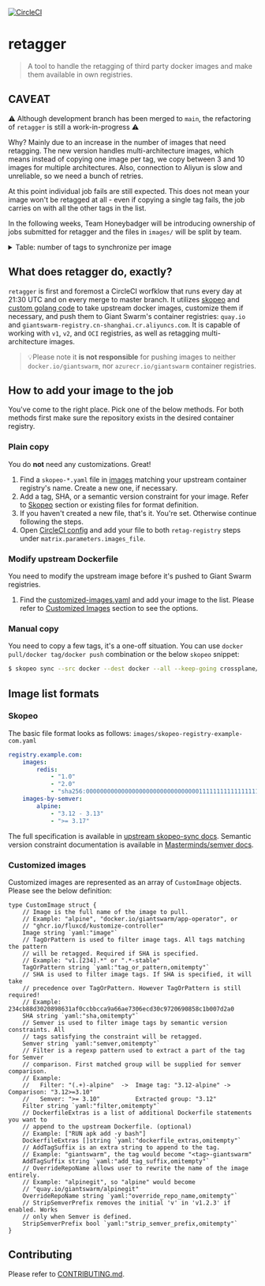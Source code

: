 [![CircleCI](https://dl.circleci.com/status-badge/img/gh/giantswarm/retagger/tree/main.svg?style=svg)](https://dl.circleci.com/status-badge/redirect/gh/giantswarm/retagger/tree/main)

# retagger

> A tool to handle the retagging of third party docker images and make them
  available in own registries.

## CAVEAT

⚠️ Although development branch has been merged to `main`, the refactoring of
`retagger` is still a work-in-progress ⚠️

Why? Mainly due to an increase in the number of images that need retagging. The
new version handles multi-architecture images, which means instead of copying
one image per tag, we copy between 3 and 10 images for multiple architectures.
Also, connection to Aliyun is slow and unreliable, so we need a bunch of
retries.

At this point individual job fails are still expected. This does not mean your
image won't be retagged at all - even if copying a single tag fails, the job
carries on with all the other tags in the list.

In the following weeks, Team Honeybadger will be introducing ownership of jobs
submitted for retagger and the files in `images/` will be split by team.

<details>

<summary>Table: number of tags to synchronize per image</summary>

Bear in mind, the numbers are **not multiplied** by number of available
architecture variants. The actual numbers are 3x to 10x higher.

- Total: 4080 images
- The percentages **in bold** add up to 50.39% of all images. These are **Top 21
  Positions** taking up over **half** of the retagging time.


| Name                                                             |   Count    | % of total |
|------------------------------------------------------------------|------------|------------|
|grafana/grafana                                                   |     189    | **4.63%**  |
|registry.k8s.io/kube-controller-manager                           |     154    | **3.77%**  |
|registry.k8s.io/kube-proxy                                        |     154    | **3.77%**  |
|bitnami/kubectl                                                   |     152    | **3.73%**  |
|fluent/fluent-bit                                                 |     109    | **2.67%**  |
|registry.k8s.io/kube-apiserver                                    |     107    | **2.62%**  |
|vault                                                             |     103    | **2.52%**  |
|quay.io/argoproj/argocd                                           |     102    | **2.50%**  |
|quay.io/calico/node                                               |      96    | **2.35%**  |
|quay.io/calico/cni                                                |      94    | **2.30%**  |
|quay.io/calico/kube-controllers                                   |      94    | **2.30%**  |
|quay.io/calico/pod2daemon-flexvol                                 |      94    | **2.30%**  |
|alpine                                                            |      93    | **2.28%**  |
|quay.io/calico/typha                                              |      90    | **2.21%**  |
|mcr.microsoft.com/oss/kubernetes/azure-cloud-controller-manager   |      81    | **1.99%**  |
|mcr.microsoft.com/oss/kubernetes/azure-cloud-node-manager         |      81    | **1.99%**  |
|prom/prometheus                                                   |      73    | **1.79%**  |
|registry.k8s.io/hyperkube                                         |      68    | **1.67%**  |
|quay.io/coreos/etcd                                               |      62    | **1.52%**  |
|quay.io/ceph/ceph                                                 |      60    | **1.47%**  |
|quay.io/jetstack/cert-manager-controller                          |      60    |   1.47%    |
|quay.io/jetstack/cert-manager-webhook                             |      60    |   1.47%    |
|quay.io/jetstack/cert-manager-cainjector                          |      57    |   1.40%    |
|kong                                                              |      52    |   1.27%    |
|aquasec/trivy                                                     |      51    |   1.25%    |
|envoyproxy/envoy                                                  |      44    |   1.08%    |
|quay.io/fairwinds/polaris                                         |      42    |   1.03%    |
|registry.k8s.io/cluster-api/cluster-api-controller                |      40    |   0.98%    |
|registry.k8s.io/cluster-api/kubeadm-bootstrap-controller          |      40    |   0.98%    |
|registry.k8s.io/cluster-api/kubeadm-control-plane-controller      |      40    |   0.98%    |
|ghcr.io/prymitive/karma                                           |      39    |   0.96%    |
|quay.io/prometheus-operator/prometheus-config-reloader            |      38    |   0.93%    |
|quay.io/prometheus-operator/prometheus-operator                   |      38    |   0.93%    |
|amazon/aws-efs-csi-driver                                         |      36    |   0.88%    |
|registry.k8s.io/cluster-api-azure/cluster-api-azure-controller    |      36    |   0.88%    |
|quay.io/fairwinds/goldilocks                                      |      31    |   0.76%    |
|aquasec/trivy-operator                                            |      29    |   0.71%    |
|quay.io/jetstack/cert-manager-acmesolver                          |      29    |   0.71%    |
|aquasec/kube-bench                                                |      27    |   0.66%    |
|curlimages/curl                                                   |      26    |   0.64%    |
|k8scloudprovider/openstack-cloud-controller-manager               |      26    |   0.64%    |
|k8scloudprovider/cinder-csi-plugin                                |      25    |   0.61%    |
|registry.k8s.io/dns/k8s-dns-node-cache                            |      25    |   0.61%    |
|grafana/loki                                                      |      24    |   0.59%    |
|grafana/promtail                                                  |      24    |   0.59%    |
|k8scloudprovider/octavia-ingress-controller                       |      24    |   0.59%    |
|openpolicyagent/conftest                                          |      24    |   0.59%    |
|quay.io/thanos/thanos                                             |      24    |   0.59%    |
|velero/velero                                                     |      24    |   0.59%    |
|bash                                                              |      23    |   0.56%    |
|quay.io/cilium/cilium                                             |      22    |   0.54%    |
|quay.io/cilium/hubble-relay                                       |      22    |   0.54%    |
|registry.k8s.io/sig-storage/csi-snapshotter                       |      22    |   0.54%    |
|mcr.microsoft.com/oss/azure/aad-pod-identity/mic                  |      21    |   0.51%    |
|mcr.microsoft.com/oss/azure/aad-pod-identity/nmi                  |      21    |   0.51%    |
|quay.io/jetstack/cert-manager-ctl                                 |      21    |   0.51%    |
|registry.k8s.io/sig-storage/csi-provisioner                       |      21    |   0.51%    |
|kong/kong-gateway                                                 |      20    |   0.49%    |
|aquasec/starboard-operator                                        |      19    |   0.47%    |
|grafana/grafana-image-renderer                                    |      19    |   0.47%    |
|registry.k8s.io/cluster-api-aws/cluster-api-aws-controller        |      19    |   0.47%    |
|cytopia/yamllint                                                  |      18    |   0.44%    |
|eu.gcr.io/k8s-artifacts-prod/autoscaling/cluster-autoscaler       |      18    |   0.44%    |
|mcr.microsoft.com/oss/kubernetes-csi/azuredisk-csi                |      18    |   0.44%    |
|mcr.microsoft.com/oss/kubernetes-csi/azurefile-csi                |      17    |   0.42%    |
|quay.io/cephcsi/cephcsi                                           |      17    |   0.42%    |
|registry.k8s.io/sig-storage/snapshot-controller                   |      17    |   0.42%    |
|busybox                                                           |      16    |   0.39%    |
|grafana/loki-canary                                               |      15    |   0.37%    |
|registry.k8s.io/kube-state-metrics/kube-state-metrics             |      15    |   0.37%    |
|registry.k8s.io/sig-storage/csi-attacher                          |      15    |   0.37%    |
|registry.k8s.io/sig-storage/csi-node-driver-registrar             |      15    |   0.37%    |
|bats/bats                                                         |      14    |   0.34%    |
|quay.io/jacksontj/promxy                                          |      14    |   0.34%    |
|amazon/opendistro-for-elasticsearch                               |      13    |   0.32%    |
|docker.elastic.co/kibana/kibana-oss                               |      13    |   0.32%    |
|ghcr.io/kyverno/policy-reporter-kyverno-plugin                    |      13    |   0.32%    |
|golang                                                            |      13    |   0.32%    |
|registry.k8s.io/descheduler/descheduler                           |      13    |   0.32%    |
|amazon/opendistro-for-elasticsearch-kibana                        |      12    |   0.29%    |
|gcr.io/k8s-staging-cloud-provider-gcp/gcp-compute-persistent-dis  |      12    |   0.29%    |
|prom/pushgateway                                                  |      12    |   0.29%    |
|registry.k8s.io/capi-openstack/capi-openstack-controller          |      12    |   0.29%    |
|registry.k8s.io/sig-storage/csi-resizer                           |      12    |   0.29%    |
|jimmidyson/configmap-reload                                       |      11    |   0.27%    |
|opensearchproject/opensearch                                      |      11    |   0.27%    |
|opensearchproject/opensearch-dashboards                           |      11    |   0.27%    |
|gcr.io/kubebuilder/kube-rbac-proxy                                |      10    |   0.25%    |
|registry.k8s.io/metrics-server/metrics-server                     |      10    |   0.25%    |
|registry.k8s.io/sig-storage/livenessprobe                         |      10    |   0.25%    |
|golang                                                            |       9    |   0.22%    |
|quay.io/prometheus/alertmanager                                   |       9    |   0.22%    |
|registry.k8s.io/coredns/coredns                                   |       9    |   0.22%    |
|registry.k8s.io/pause                                             |       9    |   0.22%    |
|amazon/aws-alb-ingress-controller                                 |       8    |   0.20%    |
|falcosecurity/falcosidekick                                       |       8    |   0.20%    |
|jettech/kube-webhook-certgen                                      |       8    |   0.20%    |
|quay.io/coreos/prometheus-config-reloader                         |       8    |   0.20%    |
|quay.io/coreos/prometheus-operator                                |       8    |   0.20%    |
|registry.k8s.io/addon-resizer                                     |       8    |   0.20%    |
|registry.k8s.io/autoscaling/vpa-admission-controller              |       8    |   0.20%    |
|registry.k8s.io/autoscaling/vpa-recommender                       |       8    |   0.20%    |
|registry.k8s.io/autoscaling/vpa-updater                           |       8    |   0.20%    |
|directxman12/k8s-prometheus-adapter-amd64                         |       7    |   0.17%    |
|falcosecurity/falco-driver-loader                                 |       7    |   0.17%    |
|registry.k8s.io/external-dns/external-dns                         |       7    |   0.17%    |
|crossplane/crossplane                                             |       6    |   0.15%    |
|falcosecurity/falco-exporter                                      |       6    |   0.15%    |
|quay.io/cilium/hubble-ui                                          |       6    |   0.15%    |
|quay.io/cilium/hubble-ui-backend                                  |       6    |   0.15%    |
|quay.io/prometheus/node-exporter                                  |       6    |   0.15%    |
|registry.k8s.io/cluster-api-gcp/cluster-api-gcp-controller        |       6    |   0.15%    |
|registry.k8s.io/etcd                                              |       6    |   0.15%    |
|ealen/echo-server                                                 |       5    |   0.12%    |
|gcr.io/cadvisor/cadvisor                                          |       5    |   0.12%    |
|quay.io/dexidp/dex                                                |       5    |   0.12%    |
|quay.io/oauth2-proxy/oauth2-proxy                                 |       5    |   0.12%    |
|quay.io/open-policy-agent/gatekeeper                              |       5    |   0.12%    |
|quay.io/prometheus/node-exporter                                  |       5    |   0.12%    |
|registry.k8s.io/cluster-proportional-autoscaler-amd64             |       5    |   0.12%    |
|spvest/azure-keyvault-controller                                  |       5    |   0.12%    |
|coredns/coredns                                                   |       4    |   0.10%    |
|falcosecurity/falco                                               |       4    |   0.10%    |
|falcosecurity/falco-no-driver                                     |       4    |   0.10%    |
|omnition/opencensus-collector                                     |       4    |   0.10%    |
|prom/prometheus                                                   |       4    |   0.10%    |
|redis                                                             |       4    |   0.10%    |
|registry.k8s.io/autoscaling/cluster-autoscaler                    |       4    |   0.10%    |
|spvest/azure-keyvault-webhook                                     |       4    |   0.10%    |
|aquasec/scanner                                                   |       3    |   0.07%    |
|ghcr.io/external-secrets/external-secrets                         |       3    |   0.07%    |
|public.ecr.aws/aws-ec2/aws-node-termination-handler               |       3    |   0.07%    |
|python                                                            |       3    |   0.07%    |
|quay.io/uswitch/kiam                                              |       3    |   0.07%    |
|registry.k8s.io/cluster-api-aws/eks-bootstrap-controller          |       3    |   0.07%    |
|registry.k8s.io/cluster-api-aws/eks-controlplane-controller       |       3    |   0.07%    |
|registry.k8s.io/pause-amd64                                       |       3    |   0.07%    |
|alpine                                                            |       2    |   0.05%    |
|amazon/amazon-eks-pod-identity-webhook                            |       2    |   0.05%    |
|gcr.io/google_containers/defaultbackend                           |       2    |   0.05%    |
|ghcr.io/k8snetworkplumbingwg/multus-cni                           |       2    |   0.05%    |
|ghcr.io/kyverno/kyverno                                           |       2    |   0.05%    |
|ghcr.io/kyverno/kyvernopre                                        |       2    |   0.05%    |
|ghcr.io/opsgenie/kubernetes-event-exporter                        |       2    |   0.05%    |
|instrumenta/conftest                                              |       2    |   0.05%    |
|quay.io/giantswarm/amazon-k8s-cni                                 |       2    |   0.05%    |
|zricethezav/gitleaks                                              |       2    |   0.05%    |
|centos                                                            |       1    |   0.02%    |
|cibuilds/github                                                   |       1    |   0.02%    |
|docker                                                            |       1    |   0.02%    |
|docker.elastic.co/elasticsearch/elasticsearch-oss                 |       1    |   0.02%    |
|elasticsearch                                                     |       1    |   0.02%    |
|fluxcd/flux-cli                                                   |       1    |   0.02%    |
|gcr.io/google-containers/startup-script                           |       1    |   0.02%    |
|gcr.io/heptio-images/gangway                                      |       1    |   0.02%    |
|gcr.io/heptio-images/kube-conformance                             |       1    |   0.02%    |
|gcr.io/spark-operator/spark-operator                              |       1    |   0.02%    |
|ghcr.io/inlets/inlets-operator                                    |       1    |   0.02%    |
|ghcr.io/inlets/inlets-pro                                         |       1    |   0.02%    |
|ghcr.io/kyverno/cleanup-controller                                |       1    |   0.02%    |
|ghcr.io/kyverno/policy-reporter                                   |       1    |   0.02%    |
|ghcr.io/kyverno/policy-reporter-ui                                |       1    |   0.02%    |
|goharbor/chartmuseum-photon                                       |       1    |   0.02%    |
|goharbor/clair-photon                                             |       1    |   0.02%    |
|goharbor/harbor-adminserver                                       |       1    |   0.02%    |
|goharbor/harbor-db                                                |       1    |   0.02%    |
|goharbor/harbor-jobservice                                        |       1    |   0.02%    |
|goharbor/harbor-ui                                                |       1    |   0.02%    |
|goharbor/notary-server-photon                                     |       1    |   0.02%    |
|goharbor/notary-signer-photon                                     |       1    |   0.02%    |
|goharbor/registry-photon                                          |       1    |   0.02%    |
|golangci/golangci-lint                                            |       1    |   0.02%    |
|jgsqware/fluentd-loki-plugin                                      |       1    |   0.02%    |
|jimschubert/swagger-codegen-cli                                   |       1    |   0.02%    |
|jollinshead/journald-cloudwatch-logs                              |       1    |   0.02%    |
|justwatch/elasticsearch_exporter                                  |       1    |   0.02%    |
|k8spin/loki-multi-tenant-proxy                                    |       1    |   0.02%    |
|koalaman/shellcheck-alpine                                        |       1    |   0.02%    |
|looztra/kubesplit                                                 |       1    |   0.02%    |
|madnight/alpine-wkhtmltopdf-builder                               |       1    |   0.02%    |
|mcr.microsoft.com/azuremonitor/containerinsights/ciprod           |       1    |   0.02%    |
|mintel/dex-k8s-authenticator                                      |       1    |   0.02%    |
|nginx                                                             |       1    |   0.02%    |
|nginxinc/nginx-unprivileged                                       |       1    |   0.02%    |
|ns1labs/flame                                                     |       1    |   0.02%    |
|peaceiris/hugo                                                    |       1    |   0.02%    |
|prom/cloudwatch-exporter                                          |       1    |   0.02%    |
|quay.io/cilium/cilium-etcd-operator                               |       1    |   0.02%    |
|quay.io/coreos/configmap-reload                                   |       1    |   0.02%    |
|quay.io/coreos/etcd-operator                                      |       1    |   0.02%    |
|quay.io/coreos/flannel                                            |       1    |   0.02%    |
|quay.io/coreos/prometheus-operator                                |       1    |   0.02%    |
|quay.io/giantswarm/docker-strongswan                              |       1    |   0.02%    |
|quay.io/giantswarm/k8s-api-healthz                                |       1    |   0.02%    |
|quay.io/giantswarm/k8s-setup-network-environment                  |       1    |   0.02%    |
|quay.io/google-cloud-tools/kube-eagle                             |       1    |   0.02%    |
|quay.io/jetstack/cert-manager-ingress-shim                        |       1    |   0.02%    |
|quay.io/prometheus/haproxy-exporter                               |       1    |   0.02%    |
|quay.io/pusher/oauth2_proxy                                       |       1    |   0.02%    |
|squareup/ghostunnel                                               |       1    |   0.02%    |
|toniblyx/prowler                                                  |       1    |   0.02%    |
|weaveworks/watch                                                  |       1    |   0.02%    |

</details>


## What does retagger do, exactly?

`retagger` is first and foremost a CircleCI worfklow that runs every day at 21:30
UTC and on every merge to master branch. It utilizes [skopeo][skopeo] and
[custom golang code](main.go) to take upstream docker images, customize them if
necessary, and push them to Giant Swarm's container registries: `quay.io` and
`giantswarm-registry.cn-shanghai.cr.aliyuncs.com`. It is capable of working
with `v1`, `v2`, and `OCI` registries, as well as retagging multi-architecture
images.

> 💡Please note it **is not responsible** for pushing images to neither
`docker.io/giantswarm`, nor `azurecr.io/giantswarm` container registries.

## How to add your image to the job

You've come to the right place. Pick one of the below methods. For both methods first make sure
the repository exists in the desired container registry.

### Plain copy

You do **not** need any customizations. Great!
1. Find a `skopeo-*.yaml` file in [images](images/) matching your upstream
   container registry's name. Create a new one, if necessary.
2. Add a tag, SHA, or a semantic version constraint for your image. Refer to
   [Skopeo](#skopeo) section or existing files for format definition.
3. If you haven't created a new file, that's it. You're set. Otherwise continue
   following the steps.
4. Open [CircleCI config][ciconf] and add your file to both `retag-registry`
   steps under `matrix.parameters.images_file`.

### Modify upstream Dockerfile

You need to modify the upstream image before it's pushed to Giant Swarm registries.
1. Find the [customized-images.yaml][custom] and add your image to the list.
   Please refer to [Customized Images](#customized-images) section to see the
   options.

### Manual copy

You need to copy a few tags, it's a one-off situation. You can use `docker
pull/docker tag/docker push` combination or the below `skopeo` snippet:

```bash
$ skopeo sync --src docker --dest docker --all --keep-going crossplane/crossplane:v1.11.0 docker.io/giantswarm/
```

## Image list formats

### Skopeo

The basic file format looks as follows:
`images/skopeo-registry-example-com.yaml`
```yaml
registry.example.com:
    images:
        redis:
            - "1.0"
            - "2.0"
            - "sha256:0000000000000000000000000000000011111111111111111111111111111111"
    images-by-semver:
        alpine:
            - "3.12 - 3.13"
            - ">= 3.17"
```

The full specification is available in [upstream skopeo-sync docs][skopeo-sync
docs]. Semantic version constraint documentation is available in
[Masterminds/semver docs][masterminds docs].

### Customized images

Customized images are represented as an array of `CustomImage` objects. Please
see the below definition:

```golang
type CustomImage struct {
	// Image is the full name of the image to pull.
	// Example: "alpine", "docker.io/giantswarm/app-operator", or
	// "ghcr.io/fluxcd/kustomize-controller"
	Image string `yaml:"image"`
	// TagOrPattern is used to filter image tags. All tags matching the pattern
	// will be retagged. Required if SHA is specified.
	// Example: "v1.[234].*" or ".*-stable"
	TagOrPattern string `yaml:"tag_or_pattern,omitempty"`
	// SHA is used to filter image tags. If SHA is specified, it will take
	// precedence over TagOrPattern. However TagOrPattern is still required!
	// Example: 234cb88d3020898631af0ccbbcca9a66ae7306ecd30c9720690858c1b007d2a0
	SHA string `yaml:"sha,omitempty"`
	// Semver is used to filter image tags by semantic version constraints. All
	// tags satisfying the constraint will be retagged.
	Semver string `yaml:"semver,omitempty"`
	// Filter is a regexp pattern used to extract a part of the tag for Semver
	// comparison. First matched group will be supplied for semver comparison.
	// Example:
	//   Filter: "(.+)-alpine"  ->  Image tag: "3.12-alpine" -> Comparison: "3.12>=3.10"
	//   Semver: ">= 3.10"          Extracted group: "3.12"
	Filter string `yaml:"filter,omitempty"`
	// DockerfileExtras is a list of additional Dockerfile statements you want to
	// append to the upstream Dockerfile. (optional)
	// Example: ["RUN apk add -y bash"]
	DockerfileExtras []string `yaml:"dockerfile_extras,omitempty"`
	// AddTagSuffix is an extra string to append to the tag.
	// Example: "giantswarm", the tag would become "<tag>-giantswarm"
	AddTagSuffix string `yaml:"add_tag_suffix,omitempty"`
	// OverrideRepoName allows user to rewrite the name of the image entirely.
	// Example: "alpinegit", so "alpine" would become
	// "quay.io/giantswarm/alpinegit"
	OverrideRepoName string `yaml:"override_repo_name,omitempty"`
	// StripSemverPrefix removes the initial 'v' in 'v1.2.3' if enabled. Works
	// only when Semver is defined.
	StripSemverPrefix bool `yaml:"strip_semver_prefix,omitempty"`
}
```

## Contributing

Please refer to [CONTRIBUTING.md](CONTRIBUTING.md).

[skopeo]: https://github.com/containers/skopeo
[skopeo-sync docs]: https://github.com/kubasobon/skopeo/blob/semver/docs/skopeo-sync.1.md#yaml-file-content-used-source-for---src-yaml
[masterminds docs]: https://github.com/Masterminds/semver/tree/v3.2.0#basic-comparisons

[ciconf]: .circleci/config.yml
[custom]: images/customized-images.yaml
